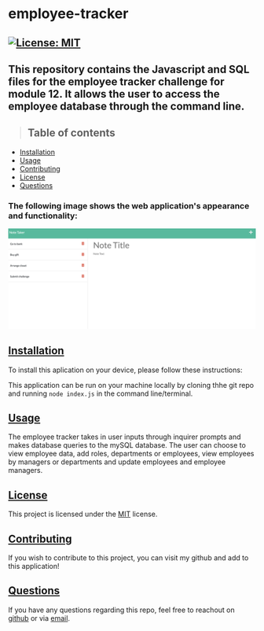 # employee-tracker

## [![License: MIT](https://img.shields.io/badge/License-MIT-yellow.svg)](https://opensource.org/licenses/MIT)

## This repository contains the Javascript and SQL files for the employee tracker challenge for module 12. It allows the user to access the employee database through the command line. 


>## Table of contents

- [Installation](#installation)
- [Usage](#usage)
- [Contributing](#contributing)
- [License](#license)
- [Questions](#questions)


### The following image shows the web application's appearance and functionality:

![screenshot](https://github.com/rashida53/note-taker/blob/main/note-taker.png?raw=true)

## [**Installation**](#table-of-contents)

To install this aplication on your device, please follow these instructions:

This application can be run on your machine locally by cloning thhe git repo and running `node index.js` in the command line/terminal.


## [**Usage**](#table-of-contents)
The employee tracker takes in user inputs through inquirer prompts and makes database queries to the mySQL database. The user can choose to view employee data, add roles, departments or employees, view employees by managers or departments and update employees and employee managers.


## [**License**](#table-of-contents)
This project is licensed under the [MIT](https://opensource.org/licenses/MIT) license.

## [**Contributing**](#table-of-contents)
If you wish to contribute to this project, you can visit my github and add to this application!


## [**Questions**](#table-of-contents)

If you have any questions regarding this repo, feel free to reachout on [github](https://github.com/rashida53) or via [email](rashidamk21@gmail.com).


